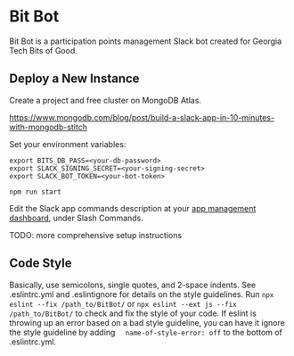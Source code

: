 # Bit Bot

Bit Bot is a participation points management Slack bot created for Georgia Tech Bits of Good.

## Deploy a New Instance

Create a project and free cluster on MongoDB Atlas.

https://www.mongodb.com/blog/post/build-a-slack-app-in-10-minutes-with-mongodb-stitch

Set your environment variables:

```
export BITS_DB_PASS=<your-db-password>
export SLACK_SIGNING_SECRET=<your-signing-secret>
export SLACK_BOT_TOKEN=<your-bot-token>
```

```
npm run start
```

Edit the Slack app commands description at your [app management dashboard](https://api.slack.com/apps), under Slash Commands.

TODO: more comprehensive setup instructions

## Code Style

Basically, use semicolons, single quotes, and 2-space indents. See .eslintrc.yml and .eslintignore
for details on the style guidelines. Run `npx eslint --fix /path_to/BitBot/` or `npx eslint --ext js
--fix /path_to/BitBot/` to check and fix the style of your code. If eslint is
throwing up an error based on a bad style guideline, you can have it ignore the style guideline by
adding `  name-of-style-error: off` to the bottom of .eslintrc.yml.
